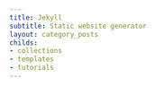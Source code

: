 ```yaml
---
title: Jekyll
subtitle: Static website generator
layout: category_posts
childs:
- collections
- templates
- tutorials
---
```

